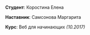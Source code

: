 **Студент**: Коростина Елена

**Наставник**: Самсонова Маргарита

**Курс**: Веб для начинающих *(10.2017)*
